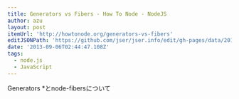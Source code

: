 ```yaml
---
title: Generators vs Fibers - How To Node - NodeJS
author: azu
layout: post
itemUrl: 'http://howtonode.org/generators-vs-fibers'
editJSONPath: 'https://github.com/jser/jser.info/edit/gh-pages/data/2013/09/index.json'
date: '2013-09-06T02:44:47.108Z'
tags:
  - node.js
  - JavaScript
---
```

Generators *とnode-fibersについて
